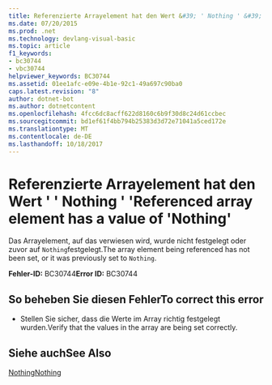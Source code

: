 ```yaml
---
title: Referenzierte Arrayelement hat den Wert &#39; ' Nothing ' &#39;
ms.date: 07/20/2015
ms.prod: .net
ms.technology: devlang-visual-basic
ms.topic: article
f1_keywords:
- bc30744
- vbc30744
helpviewer_keywords: BC30744
ms.assetid: 01ee1afc-e09e-4b1e-92c1-49a697c90ba0
caps.latest.revision: "8"
author: dotnet-bot
ms.author: dotnetcontent
ms.openlocfilehash: 4fcc6dc8acff622d8160c6b9f30d8c24d61ccbec
ms.sourcegitcommit: bd1ef61f4bb794b25383d3d72e71041a5ced172e
ms.translationtype: MT
ms.contentlocale: de-DE
ms.lasthandoff: 10/18/2017
---
```

# <a name="referenced-array-element-has-a-value-of-39nothing39"></a><span data-ttu-id="3bc35-102">Referenzierte Arrayelement hat den Wert &#39; ' Nothing ' &#39;</span><span class="sxs-lookup"><span data-stu-id="3bc35-102">Referenced array element has a value of &#39;Nothing&#39;</span></span>
<span data-ttu-id="3bc35-103">Das Arrayelement, auf das verwiesen wird, wurde nicht festgelegt oder zuvor auf `Nothing`festgelegt.</span><span class="sxs-lookup"><span data-stu-id="3bc35-103">The array element being referenced has not been set, or it was previously set to `Nothing`.</span></span>  
  
 <span data-ttu-id="3bc35-104">**Fehler-ID:** BC30744</span><span class="sxs-lookup"><span data-stu-id="3bc35-104">**Error ID:** BC30744</span></span>  
  
## <a name="to-correct-this-error"></a><span data-ttu-id="3bc35-105">So beheben Sie diesen Fehler</span><span class="sxs-lookup"><span data-stu-id="3bc35-105">To correct this error</span></span>  
  
-   <span data-ttu-id="3bc35-106">Stellen Sie sicher, dass die Werte im Array richtig festgelegt wurden.</span><span class="sxs-lookup"><span data-stu-id="3bc35-106">Verify that the values in the array are being set correctly.</span></span>  
  
## <a name="see-also"></a><span data-ttu-id="3bc35-107">Siehe auch</span><span class="sxs-lookup"><span data-stu-id="3bc35-107">See Also</span></span>  
 [<span data-ttu-id="3bc35-108">Nothing</span><span class="sxs-lookup"><span data-stu-id="3bc35-108">Nothing</span></span>](../../visual-basic/language-reference/nothing.md)
